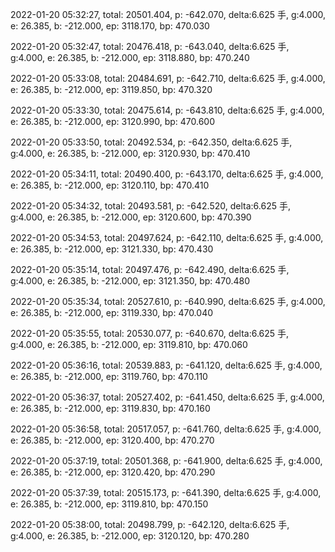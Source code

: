 2022-01-20 05:32:27, total: 20501.404, p: -642.070, delta:6.625 手, g:4.000, e: 26.385, b: -212.000, ep: 3118.170, bp: 470.030

2022-01-20 05:32:47, total: 20476.418, p: -643.040, delta:6.625 手, g:4.000, e: 26.385, b: -212.000, ep: 3118.880, bp: 470.240

2022-01-20 05:33:08, total: 20484.691, p: -642.710, delta:6.625 手, g:4.000, e: 26.385, b: -212.000, ep: 3119.850, bp: 470.320

2022-01-20 05:33:30, total: 20475.614, p: -643.810, delta:6.625 手, g:4.000, e: 26.385, b: -212.000, ep: 3120.990, bp: 470.600

2022-01-20 05:33:50, total: 20492.534, p: -642.350, delta:6.625 手, g:4.000, e: 26.385, b: -212.000, ep: 3120.930, bp: 470.410

2022-01-20 05:34:11, total: 20490.400, p: -643.170, delta:6.625 手, g:4.000, e: 26.385, b: -212.000, ep: 3120.110, bp: 470.410

2022-01-20 05:34:32, total: 20493.581, p: -642.520, delta:6.625 手, g:4.000, e: 26.385, b: -212.000, ep: 3120.600, bp: 470.390

2022-01-20 05:34:53, total: 20497.624, p: -642.110, delta:6.625 手, g:4.000, e: 26.385, b: -212.000, ep: 3121.330, bp: 470.430

2022-01-20 05:35:14, total: 20497.476, p: -642.490, delta:6.625 手, g:4.000, e: 26.385, b: -212.000, ep: 3121.350, bp: 470.480

2022-01-20 05:35:34, total: 20527.610, p: -640.990, delta:6.625 手, g:4.000, e: 26.385, b: -212.000, ep: 3119.330, bp: 470.040

2022-01-20 05:35:55, total: 20530.077, p: -640.670, delta:6.625 手, g:4.000, e: 26.385, b: -212.000, ep: 3119.810, bp: 470.060

2022-01-20 05:36:16, total: 20539.883, p: -641.120, delta:6.625 手, g:4.000, e: 26.385, b: -212.000, ep: 3119.760, bp: 470.110

2022-01-20 05:36:37, total: 20527.402, p: -641.450, delta:6.625 手, g:4.000, e: 26.385, b: -212.000, ep: 3119.830, bp: 470.160

2022-01-20 05:36:58, total: 20517.057, p: -641.760, delta:6.625 手, g:4.000, e: 26.385, b: -212.000, ep: 3120.400, bp: 470.270

2022-01-20 05:37:19, total: 20501.368, p: -641.900, delta:6.625 手, g:4.000, e: 26.385, b: -212.000, ep: 3120.420, bp: 470.290

2022-01-20 05:37:39, total: 20515.173, p: -641.390, delta:6.625 手, g:4.000, e: 26.385, b: -212.000, ep: 3119.810, bp: 470.150

2022-01-20 05:38:00, total: 20498.799, p: -642.120, delta:6.625 手, g:4.000, e: 26.385, b: -212.000, ep: 3120.120, bp: 470.280